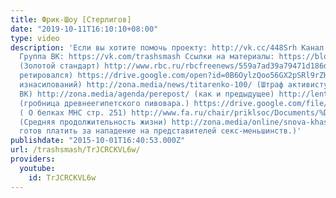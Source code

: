 ```yaml
---
title: Фрик-Шоу [Стерлигов]
date: "2019-10-11T16:10:10+08:00"
type: video
description: 'Если вы хотите помочь проекту: http://vk.cc/448Srh Канал: https://www.youtube.com/user/TrashRecord
  Группа ВК: https://vk.com/trashsmash Ссылки на материалы: https://blogs.cfainstitute.org/investor/2013/04/16/gold-and-international-reserve-currencies/
  (Золотой стандарт) http://www.rbc.ru/rbcfreenews/559a7ad39a79471d186d61b8 (Стерлигов
  ретировался) https://drive.google.com/open?id=0B6OylzQoo56GX2pSRl9rZHlmX0k (Исследования
  изнасилований) http://zona.media/news/titarenko-100/ (Штраф активисту за репост
  ВК) http://zona.media/agenda/perepost/ (как и предыдущее) http://lenta.ru/news/2014/01/04/brewer/
  (гробница древнеегипетского пивовара.) https://drive.google.com/file/d/0B6OylzQoo56GWmFJQnhmUWNWWnM/view?usp=sharing
  ( О белках MHC стр. 251) http://www.fa.ru/chair/priklsoc/Documents/%D0%9A%D0%BE%D0%BB%D0%B8%D1%87%D0%B5%D1%81%D1%82%D0%B2%D0%B5%D0%BD%D0%BD%D1%8B%D0%B5%20%D0%BE%D1%86%D0%B5%D0%BD%D0%BA%D0%B8%20%D0%B2%20%D0%B8%D1%81%D1%82%D0%BE%D1%80%D0%B8%D0%B8.pdf
  (Средняя продолжительность жизни) http://zona.media/online/snova-khasis/#6988 (Стерлигов
  готов платить за нападение на представителей секс-меньшинств.)'
publishdate: "2015-10-01T16:40:53.000Z"
url: /trashsmash/TrJCRCKVL6w/
providers:
  youtube:
    id: TrJCRCKVL6w
---
```

